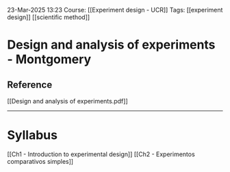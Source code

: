 23-Mar-2025 13:23
Course: [[Experiment design - UCR]]
Tags: [[experiment design]] [[scientific method]]
# Design and analysis of experiments - Montgomery

## Reference
[[Design and analysis of experiments.pdf]]
___
# Syllabus
[[Ch1 - Introduction to experimental design]]
[[Ch2 - Experimentos comparativos simples]]